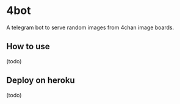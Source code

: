 # 4bot
A telegram bot to serve random images from 4chan image boards.

## How to use

(todo)

## Deploy on heroku

(todo)
